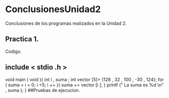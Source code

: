# ConclusionesUnidad2
Conclusiones de los programas realizados en la Unidad 2.

## Practica 1.
Codigo.
## include < stdio .h >
void main ( void ){
int i , suma ;
int vector [5]= {128 , 32 , 100 , -30 , 124};
for ( suma = i = 0; i <5; i ++ ){
suma += vector [i ];
}
printf (" La suma es %d \n" , suma );
}
##Pruebas de ejecucion.



